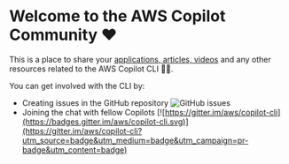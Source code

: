 # Welcome to the AWS Copilot Community ❤️

This is a place to share your [applications, articles, videos](/community/press) and any other resources related to the AWS Copilot CLI 👩‍✈️.

You can get involved with the CLI by:

* Creating issues in the GitHub repository ![GitHub issues](https://img.shields.io/github/issues/aws/copilot-cli) 
* Joining the chat with fellow Copilots [![https://gitter.im/aws/copilot-cli](https://badges.gitter.im/aws/copilot-cli.svg)](https://gitter.im/aws/copilot-cli?utm_source=badge&utm_medium=badge&utm_campaign=pr-badge&utm_content=badge) 